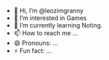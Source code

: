 - 👋 Hi, I’m @leozimgranny
- 👀 I’m interested in Games
- 🌱 I’m currently learning Noting.
- 📫 How to reach me ...
- 😄 Pronouns: ...
- ⚡ Fun fact: ...

<!---
leozimgranny/leozimgranny is a ✨ special ✨ repository because its `README.md` (this file) appears on your GitHub profile.
You can click the Preview link to take a look at your changes.
--->
